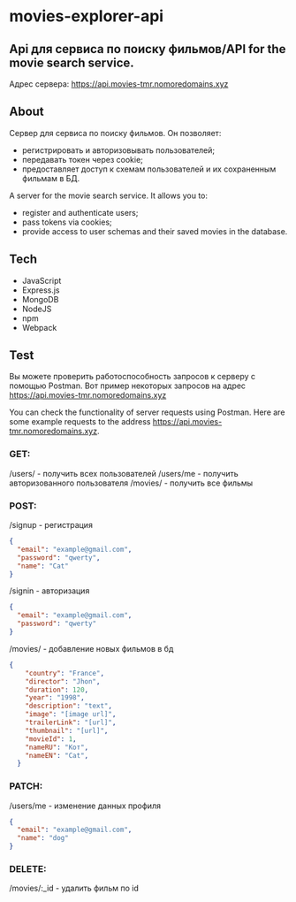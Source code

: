 # movies-explorer-api
## Api для сервиса по поиску фильмов/API for the movie search service.
Адрес сервера: https://api.movies-tmr.nomoredomains.xyz

## About

Сервер для сервиса по поиску фильмов. Он позволяет: 
- регистрировать и авторизовывать пользователей; 
- передавать токен через cookie; 
- предоставляет доступ к схемам пользователей и их сохраненным фильмам в БД.

A server for the movie search service. It allows you to:
- register and authenticate users;
- pass tokens via cookies;
- provide access to user schemas and their saved movies in the database.

## Tech

- JavaScript
- Express.js
- MongoDB
- NodeJS
- npm
- Webpack

## Test

Вы можете проверить работоспособность запросов к серверу с помощью Postman.
Вот пример некоторых запросов на адрес https://api.movies-tmr.nomoredomains.xyz

You can check the functionality of server requests using Postman. Here are some example requests to the address https://api.movies-tmr.nomoredomains.xyz.

### GET:
/users/ - получить всех пользователей
/users/me - получить авторизованного пользователя
/movies/ - получить все фильмы

### POST:
/signup - регистрация
``` json
{
  "email": "example@gmail.com",
  "password": "qwerty",
  "name": "Cat"
}
```

/signin - авторизация
``` json
{
  "email": "example@gmail.com",
  "password": "qwerty"
}
```

/movies/ - добавление новых фильмов в бд

``` json
{
    "country": "France",
    "director": "Jhon",
    "duration": 120,
    "year": "1998",
    "description": "text",
    "image": "[image url]",
    "trailerLink": "[url]",
    "thumbnail": "[url]",
    "movieId": 1,
    "nameRU": "Кот",
    "nameEN": "Cat",
  }
```

### PATCH: 
/users/me - изменение данных профиля
``` json
{
  "email": "example@gmail.com",
  "name": "dog"
}
```

### DELETE:
/movies/:_id - удалить фильм по id


